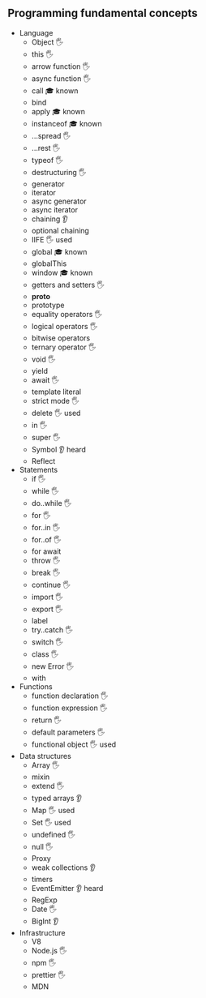 ## Programming fundamental concepts

- Language
  - Object 🖐️
  - this 🖐️
  - arrow function 🖐️
  - async function 🖐️
  - call 🎓 known
  - bind
  - apply 🎓 known
  - instanceof 🎓 known
  - ...spread 🖐️
  - ...rest 🖐️
  - typeof 🖐️
  - destructuring 🖐️
  - generator 
  - iterator
  - async generator
  - async iterator
  - chaining 👂
  - optional chaining
  - IIFE 🖐️ used
  - global 🎓 known
  - globalThis
  - window 🎓 known
  - getters and setters 🖐️
  - __proto__
  - prototype
  - equality operators 🖐️
  - logical operators 🖐️
  - bitwise operators
  - ternary operator 🖐️
  - void 🖐️
  - yield
  - await 🖐️
  - template literal
  - strict mode 🖐️
  - delete 🖐️ used
  - in 🖐️
  - super 🖐️
  - Symbol 👂 heard
  - Reflect
- Statements
  - if 🖐️
  - while 🖐️
  - do..while 🖐️
  - for 🖐️
  - for..in 🖐️
  - for..of 🖐️
  - for await
  - throw 🖐️
  - break 🖐️
  - continue 🖐️
  - import 🖐️
  - export 🖐️
  - label
  - try..catch 🖐️
  - switch 🖐️
  - class 🖐️
  - new Error 🖐️
  - with
- Functions
  - function declaration 🖐️
  - function expression  🖐️
  - return 🖐️
  - default parameters 🖐️
  - functional object 🖐️ used
- Data structures
  - Array 🖐️
  - mixin
  - extend 🖐️
  - typed arrays 👂
  - Map 🖐️ used
  - Set 🖐️ used
  - undefined 🖐️
  - null 🖐️
  - Proxy
  - weak collections 👂
  - timers
  - EventEmitter 👂 heard
  - RegExp
  - Date 🖐️
  - BigInt 👂
- Infrastructure
  - V8
  - Node.js  🖐️
  - npm 🖐️
  - prettier 🖐️
  - MDN
